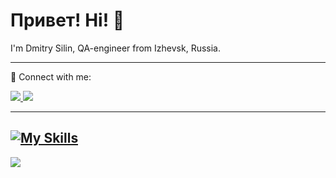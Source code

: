 # Привет! Hi! 👋

I'm Dmitry Silin, QA-engineer from Izhevsk, Russia.

***

🤝 Connect with me:

<p align='left'>
   <a href="https://t.me/iloveQA">
       <img src="https://img.shields.io/badge/Telegram-2CA5E0?style=for-the-badge&logo=telegram&logoColor=white"/>
   </a>
   <a href="mailto:qa.silin@ya.ru">
       <img src="https://img.shields.io/badge/Gmail-D14836?style=for-the-badge&logo=gmail&logoColor=white"/>
   </a>
   
***

[![My Skills](https://skillicons.dev/icons?i=postman,vscode,figma,githubactions,grafana,kafka,sentry,androidstudio,docker,git,github,kubernetes&perline=6)](https://skillicons.dev)
---
[![](https://visitcount.itsvg.in/api?id=dmitrysilin&icon=4&color=0)](https://visitcount.itsvg.in)
